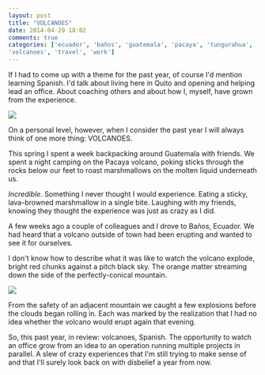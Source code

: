 ```yaml
---
layout: post
title: "VOLCANOES"
date: 2014-04-29 18:02
comments: true
categories: ['ecuador', 'baños', 'guatemala', 'pacaya', 'tungurahua',
'volcanoes', 'travel', 'work']
---
```


If I had to come up with a theme for the past year, of course
I'd mention learning Spanish. I'd talk about living here in Quito and
opening and helping lead an office. About coaching
others and about how I, myself, have grown from the experience.

<img src="{{ root_url }}/images/atitlan.jpg" />

On a personal level, however, when I consider the past year I will always think of one more thing: VOLCANOES.

This spring I spent a week backpacking around Guatemala with
friends. We spent a night camping on the Pacaya volcano, poking sticks through the rocks below our feet to roast marshmallows on the molten liquid underneath us.

*Incredible*. Something I never thought I would experience. Eating a sticky, lava-browned marshmallow in a single bite. Laughing with my friends, knowing they thought the experience was just as crazy as I did.

A few weeks ago a couple of colleagues and I drove to Baños, Ecuador.
We had heard that a volcano outside of town had been erupting and wanted
to see it for ourselves.

I don't know how to describe what it was like to watch the volcano
explode, bright red chunks against a pitch black sky. The orange matter
streaming down the side of the perfectly-conical mountain.

<img src="{{ root_url }}/images/tungurahua.jpg" />

From the safety of an adjacent mountain we caught a few explosions before the clouds began
rolling in. Each was marked by the realization that I had no idea whether the volcano would erupt again that evening.

So, this past year, in review: volcanoes, Spanish. The
opportunity to watch an office grow from an idea to an operation
running multiple projects in parallel. A slew of crazy
experiences that I'm still trying to make sense of and that I'll
surely look back on with disbelief a year from now.
